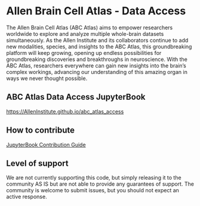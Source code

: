 # Allen Brain Cell Atlas - Data Access

The Allen Brain Cell Atlas (ABC Atlas) aims to empower researchers worldwide to explore and analyze multiple whole-brain datasets simultaneously. As the Allen Institute and its collaborators continue to add new modalities, species, and insights to the ABC Atlas, this groundbreaking platform will keep growing, opening up endless possibilities for groundbreaking discoveries and breakthroughs in neuroscience. With the ABC Atlas, researchers everywhere can gain new insights into the brain’s complex workings, advancing our understanding of this amazing organ in ways we never thought possible.

## ABC Atlas Data Access JupyterBook 
https://AllenInstitute.github.io/abc_atlas_access

## How to contribute 
[JupyterBook Contribution Guide](docs/jupyterbook/README.md)

## Level of support
We are not currently supporting this code, but simply releasing it to the community AS IS but are not able to provide any guarantees of support. The community is welcome to submit issues, but you should not expect an active response.
